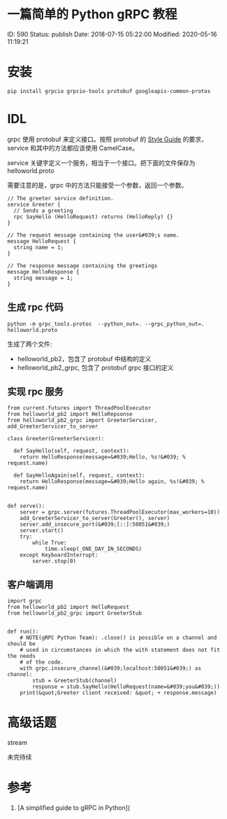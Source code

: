 # 一篇简单的 Python gRPC 教程


ID: 590
Status: publish
Date: 2018-07-15 05:22:00
Modified: 2020-05-16 11:19:21


# 安装

```
pip install grpcio grpcio-tools protobuf googleapis-common-protos
```

# IDL

grpc 使用 protobuf 来定义接口。按照 protobuf 的 [Style Guide](https://developers.google.com/protocol-buffers/docs/style) 的要求，service 和其中的方法都应该使用 CamelCase。

service 关键字定义一个服务，相当于一个接口。把下面的文件保存为 helloworld.proto

需要注意的是，grpc 中的方法只能接受一个参数，返回一个参数。

```
// The greeter service definition.
service Greeter {
  // Sends a greeting
  rpc SayHello (HelloRequest) returns (HelloReply) {}
}

// The request message containing the user&#039;s name.
message HelloRequest {
  string name = 1;
}

// The response message containing the greetings
message HelloResponse {
  string message = 1;
}
```

## 生成 rpc 代码

```
python -m grpc_tools.protoc  --python_out=. --grpc_python_out=. helloworld.proto
```

生成了两个文件:

- helloworld_pb2，包含了 protobuf 中结构的定义
- helloworld_pb2_grpc, 包含了 protobuf grpc 接口的定义

## 实现 rpc 服务

```
from current.futures import ThreadPoolExecutor
from helloworld_pb2 import HelloRepsonse
from helloworld_pb2_grpc import GreeterServicer, add_GreeterServicer_to_server

class Greeter(GreeterServicer):

  def SayHello(self, request, context):
    return HelloResponse(message=&#039;Hello, %s!&#039; % request.name)

  def SayHelloAgain(self, request, context):
    return HelloResponse(message=&#039;Hello again, %s!&#039; % request.name)


def serve():
    server = grpc.server(futures.ThreadPoolExecutor(max_workers=10))
    add_GreeterServicer_to_server(Greeter(), server)
    server.add_insecure_port(&#039;[::]:50051&#039;)
    server.start()
    try:
        while True:
            time.sleep(_ONE_DAY_IN_SECONDS)
    except KeyboardInterrupt:
        server.stop(0)
```

## 客户端调用

```
import grpc
from helloworld_pb2 import HelloRequest
from helloworld_pb2_grpc import GreeterStub


def run():
    # NOTE(gRPC Python Team): .close() is possible on a channel and should be
    # used in circumstances in which the with statement does not fit the needs
    # of the code.
    with grpc.insecure_channel(&#039;localhost:50051&#039;) as channel:
        stub = GreeterStub(channel)
        response = stub.SayHello(HelloRequest(name=&#039;you&#039;))
    print(&quot;Greeter client received: &quot; + response.message)
```

# 高级话题

stream

未完待续

# 参考

1. [A simplified guide to gRPC in Python](